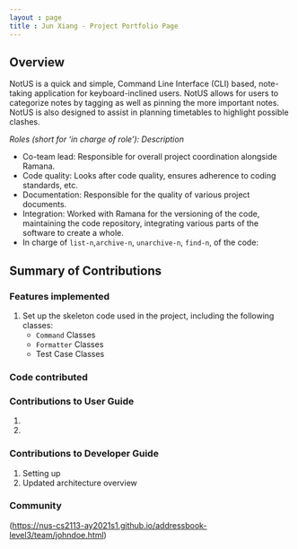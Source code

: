 ```yaml
---
layout : page
title : Jun Xiang - Project Portfolio Page
---
```


## Overview
NotUS is a quick and simple, Command Line Interface (CLI) based, note-taking application for keyboard-inclined users. NotUS allows for users to categorize notes by tagging as well as pinning the more important notes. NotUS is also designed to assist in planning timetables to highlight possible clashes.

*Roles (short for ‘in charge of role’): Description*

- Co-team lead: Responsible for overall project coordination alongside Ramana.
- Code quality: Looks after code quality, ensures adherence to coding standards, etc.
- Documentation: Responsible for the quality of various project documents.
- Integration: Worked with Ramana for the versioning of the code, maintaining the code repository, integrating various parts of the software to create a whole.
- In charge of `list-n`,`archive-n`, `unarchive-n`, `find-n`, of the code:

## Summary of Contributions

### Features implemented
1. Set up the skeleton code used in the project, including the following classes:
    * `Command` Classes
    * `Formatter` Classes
    * Test Case Classes
    
### Code contributed

### Contributions to User Guide
1.
1. 

### Contributions to Developer Guide
1. Setting up
1. Updated architecture overview

### Community
(https://nus-cs2113-ay2021s1.github.io/addressbook-level3/team/johndoe.html)
